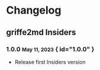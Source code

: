 # Changelog

## griffe2md Insiders

### 1.0.0 <small>May 11, 2023</small> { id="1.0.0" }

- Release first Insiders version
